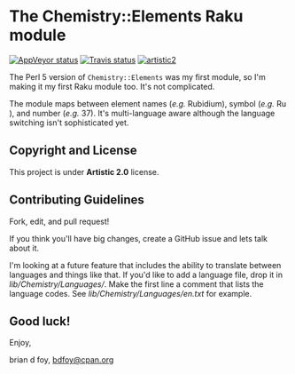 # The Chemistry::Elements Raku module

[![AppVeyor status](https://ci.appveyor.com/api/projects/status/m7fjcqjmoue0wssu/branch/master?svg=true)](https://ci.appveyor.com/project/briandfoy/perl6-chemistry-elements) [![Travis status](https://travis-ci.org/briandfoy/perl6-chemistry-elements.svg?branch=master)](https://travis-ci.org/briandfoy/perl6-chemistry-elements) [![artistic2](https://img.shields.io/badge/license-Artistic%202.0-blue.svg?style=flat)](https://opensource.org/licenses/Artistic-2.0)

The Perl 5 version of `Chemistry::Elements` was my first module, so
I'm making it my first Raku module too. It's not complicated.

The module maps between element names (_e.g._ Rubidium), symbol
(_e.g._ Ru ), and number (_e.g._ 37). It's multi-language aware
although the language switching isn't sophisticated yet.

## Copyright and License

This project is under **Artistic 2.0** license.

## Contributing Guidelines

Fork, edit, and pull request!

If you think you'll have big changes, create a GitHub issue and lets talk
about it.

I'm looking at a future feature that includes the ability to translate
between languages and things like that. If you'd like to add a language
file, drop it in _lib/Chemistry/Languages/_. Make the first line a comment
that lists the language codes. See _lib/Chemistry/Languages/en.txt_ for
example.

## Good luck!

Enjoy,

brian d foy, bdfoy@cpan.org
